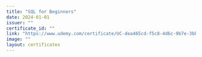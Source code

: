 ```yaml
---
title: "SQL for Beginners"
date: 2024-01-01
issuer: ""
certificate_id: ""
link: "https://www.udemy.com/certificate/UC-dea465cd-f5c8-4d6c-9b7e-3bbb3daa7b92/"
image: ""
layout: certificates
---
```

